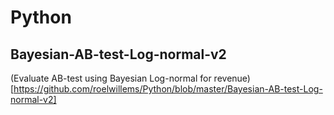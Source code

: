 # Python 

## Bayesian-AB-test-Log-normal-v2
(Evaluate AB-test using Bayesian Log-normal for revenue)[https://github.com/roelwillems/Python/blob/master/Bayesian-AB-test-Log-normal-v2]
